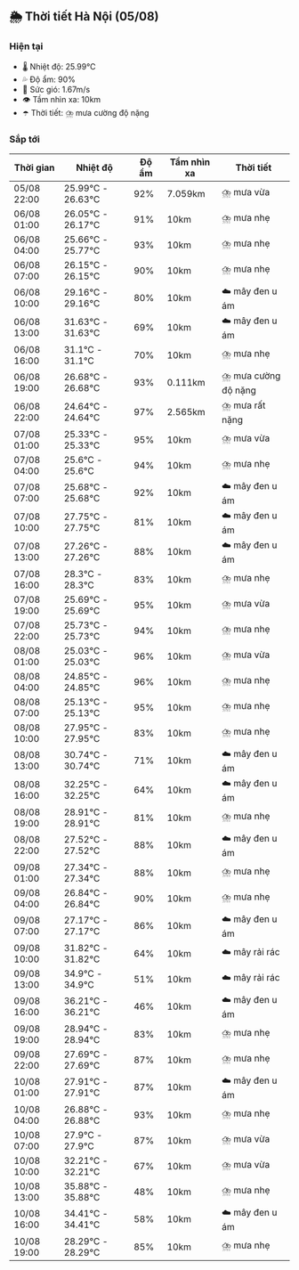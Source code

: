 ## 🌦️ Thời tiết Hà Nội (05/08)

### Hiện tại

- 🌡️ Nhiệt độ: 25.99℃
- 💦 Độ ẩm: 90%
- 💨 Sức gió: 1.67m/s
- 👁️ Tầm nhìn xa: 10km
- ☂️ Thời tiết: ⛈️ mưa cường độ nặng

### Sắp tới

| Thời gian | Nhiệt độ | Độ ẩm | Tầm nhìn xa | Thời tiết |
| --- | --- | --- | --- | --- |
| 05/08 22:00 | 25.99℃ - 26.63℃ | 92% | 7.059km | ⛈️ mưa vừa |
| 06/08 01:00 | 26.05℃ - 26.17℃ | 91% | 10km | ⛈️ mưa nhẹ |
| 06/08 04:00 | 25.66℃ - 25.77℃ | 93% | 10km | ⛈️ mưa nhẹ |
| 06/08 07:00 | 26.15℃ - 26.15℃ | 90% | 10km | ⛈️ mưa nhẹ |
| 06/08 10:00 | 29.16℃ - 29.16℃ | 80% | 10km | ☁️ mây đen u ám |
| 06/08 13:00 | 31.63℃ - 31.63℃ | 69% | 10km | ☁️ mây đen u ám |
| 06/08 16:00 | 31.1℃ - 31.1℃ | 70% | 10km | ⛈️ mưa nhẹ |
| 06/08 19:00 | 26.68℃ - 26.68℃ | 93% | 0.111km | ⛈️ mưa cường độ nặng |
| 06/08 22:00 | 24.64℃ - 24.64℃ | 97% | 2.565km | ⛈️ mưa rất nặng |
| 07/08 01:00 | 25.33℃ - 25.33℃ | 95% | 10km | ⛈️ mưa vừa |
| 07/08 04:00 | 25.6℃ - 25.6℃ | 94% | 10km | ⛈️ mưa nhẹ |
| 07/08 07:00 | 25.68℃ - 25.68℃ | 92% | 10km | ☁️ mây đen u ám |
| 07/08 10:00 | 27.75℃ - 27.75℃ | 81% | 10km | ☁️ mây đen u ám |
| 07/08 13:00 | 27.26℃ - 27.26℃ | 88% | 10km | ☁️ mây đen u ám |
| 07/08 16:00 | 28.3℃ - 28.3℃ | 83% | 10km | ⛈️ mưa nhẹ |
| 07/08 19:00 | 25.69℃ - 25.69℃ | 95% | 10km | ⛈️ mưa vừa |
| 07/08 22:00 | 25.73℃ - 25.73℃ | 94% | 10km | ⛈️ mưa nhẹ |
| 08/08 01:00 | 25.03℃ - 25.03℃ | 96% | 10km | ⛈️ mưa vừa |
| 08/08 04:00 | 24.85℃ - 24.85℃ | 96% | 10km | ⛈️ mưa nhẹ |
| 08/08 07:00 | 25.13℃ - 25.13℃ | 95% | 10km | ⛈️ mưa nhẹ |
| 08/08 10:00 | 27.95℃ - 27.95℃ | 83% | 10km | ⛈️ mưa nhẹ |
| 08/08 13:00 | 30.74℃ - 30.74℃ | 71% | 10km | ☁️ mây đen u ám |
| 08/08 16:00 | 32.25℃ - 32.25℃ | 64% | 10km | ☁️ mây đen u ám |
| 08/08 19:00 | 28.91℃ - 28.91℃ | 81% | 10km | ⛈️ mưa nhẹ |
| 08/08 22:00 | 27.52℃ - 27.52℃ | 88% | 10km | ☁️ mây đen u ám |
| 09/08 01:00 | 27.34℃ - 27.34℃ | 88% | 10km | ⛈️ mưa nhẹ |
| 09/08 04:00 | 26.84℃ - 26.84℃ | 90% | 10km | ⛈️ mưa nhẹ |
| 09/08 07:00 | 27.17℃ - 27.17℃ | 86% | 10km | ☁️ mây đen u ám |
| 09/08 10:00 | 31.82℃ - 31.82℃ | 64% | 10km | ☁️ mây rải rác |
| 09/08 13:00 | 34.9℃ - 34.9℃ | 51% | 10km | ☁️ mây rải rác |
| 09/08 16:00 | 36.21℃ - 36.21℃ | 46% | 10km | ☁️ mây đen u ám |
| 09/08 19:00 | 28.94℃ - 28.94℃ | 83% | 10km | ⛈️ mưa nhẹ |
| 09/08 22:00 | 27.69℃ - 27.69℃ | 87% | 10km | ⛈️ mưa nhẹ |
| 10/08 01:00 | 27.91℃ - 27.91℃ | 87% | 10km | ☁️ mây đen u ám |
| 10/08 04:00 | 26.88℃ - 26.88℃ | 93% | 10km | ⛈️ mưa nhẹ |
| 10/08 07:00 | 27.9℃ - 27.9℃ | 87% | 10km | ⛈️ mưa vừa |
| 10/08 10:00 | 32.21℃ - 32.21℃ | 67% | 10km | ⛈️ mưa vừa |
| 10/08 13:00 | 35.88℃ - 35.88℃ | 48% | 10km | ⛈️ mưa nhẹ |
| 10/08 16:00 | 34.41℃ - 34.41℃ | 58% | 10km | ☁️ mây đen u ám |
| 10/08 19:00 | 28.29℃ - 28.29℃ | 85% | 10km | ⛈️ mưa nhẹ |
